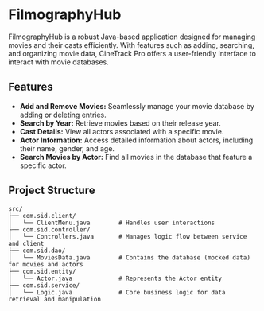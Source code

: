 # FilmographyHub

FilmographyHub is a robust Java-based application designed for managing movies and their casts efficiently. With features such as adding, searching, and organizing movie data, CineTrack Pro offers a user-friendly interface to interact with movie databases.

## Features

- **Add and Remove Movies:** Seamlessly manage your movie database by adding or deleting entries.
- **Search by Year:** Retrieve movies based on their release year.
- **Cast Details:** View all actors associated with a specific movie.
- **Actor Information:** Access detailed information about actors, including their name, gender, and age.
- **Search Movies by Actor:** Find all movies in the database that feature a specific actor.

## Project Structure

```plaintext
src/
├── com.sid.client/
│   └── ClientMenu.java        # Handles user interactions
├── com.sid.controller/
│   └── Controllers.java       # Manages logic flow between service and client
├── com.sid.dao/
│   └── MoviesData.java        # Contains the database (mocked data) for movies and actors
├── com.sid.entity/
│   └── Actor.java             # Represents the Actor entity
├── com.sid.service/
│   └── Logic.java             # Core business logic for data retrieval and manipulation

